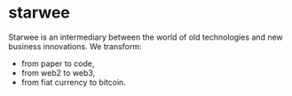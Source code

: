 # starwee
Starwee is an intermediary between the world of old technologies and new business innovations. We transform:

- from paper to code,
- from web2 to web3,
- from fiat currency to bitcoin.

